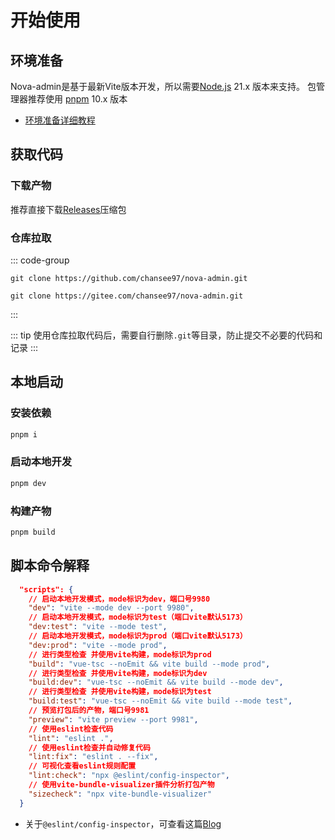# 开始使用

## 环境准备

Nova-admin是基于最新Vite版本开发，所以需要[Node.js](https://nodejs.org/en/) 21.x 版本来支持。
包管理器推荐使用 [pnpm](https://pnpm.io/) 10.x 版本

- [环境准备详细教程](/zh/dev/nodejs)

## 获取代码

### 下载产物

推荐直接下载[Releases](https://github.com/chansee97/nova-admin/releases)压缩包

### 仓库拉取

::: code-group

```shell [GitHub]
git clone https://github.com/chansee97/nova-admin.git

```

```shell [Gitee]
git clone https://gitee.com/chansee97/nova-admin.git

```

:::

::: tip
使用仓库拉取代码后，需要自行删除`.git`等目录，防止提交不必要的代码和记录
:::

## 本地启动

### 安装依赖

```bash
pnpm i
```

### 启动本地开发

```bash
pnpm dev
```

### 构建产物

```bash
pnpm build
```

## 脚本命令解释

```json
  "scripts": {
    // 启动本地开发模式，mode标识为dev，端口号9980
    "dev": "vite --mode dev --port 9980",
    // 启动本地开发模式，mode标识为test（端口vite默认5173）
    "dev:test": "vite --mode test",
    // 启动本地开发模式，mode标识为prod（端口vite默认5173）
    "dev:prod": "vite --mode prod",
    // 进行类型检查 并使用vite构建，mode标识为prod
    "build": "vue-tsc --noEmit && vite build --mode prod",
    // 进行类型检查 并使用vite构建，mode标识为dev
    "build:dev": "vue-tsc --noEmit && vite build --mode dev",
    // 进行类型检查 并使用vite构建，mode标识为test
    "build:test": "vue-tsc --noEmit && vite build --mode test",
    // 预览打包后的产物，端口号9981
    "preview": "vite preview --port 9981",
    // 使用eslint检查代码
    "lint": "eslint .",
    // 使用eslint检查并自动修复代码
    "lint:fix": "eslint . --fix",
    // 可视化查看eslint规则配置
    "lint:check": "npx @eslint/config-inspector",
    // 使用vite-bundle-visualizer插件分析打包产物
    "sizecheck": "npx vite-bundle-visualizer"
  }
```

- 关于`@eslint/config-inspector`，可查看这篇[Blog](https://eslint.org/blog/2024/04/eslint-config-inspector/)
